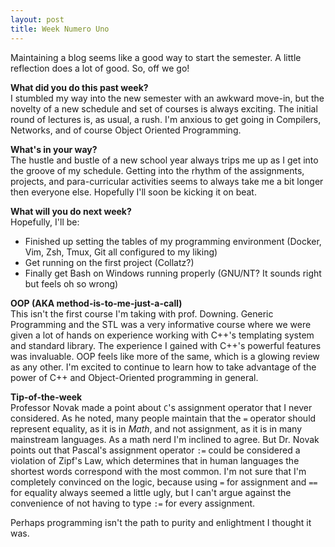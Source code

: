 ```yaml
---
layout: post
title: Week Numero Uno
---
```


Maintaining a blog seems like a good way to start the semester. A little reflection does a lot of good. So, off we go!

**What did you do this past week?**  
I stumbled my way into the new semester with an awkward move-in, but the novelty of a new schedule and set of courses is always exciting.
The initial round of lectures is, as usual, a rush. I'm anxious to get going in Compilers, Networks, and of course Object Oriented Programming.

**What's in your way?**  
The hustle and bustle of a new school year always trips me up as I get into the groove of my schedule.
Getting into the rhythm of the assignments, projects, and para-curricular activities seems to always take me a bit longer then everyone else.
Hopefully I'll soon be kicking it on beat. 

**What will you do next week?**  
Hopefully, I'll be:  
* Finished up setting the tables of my programming environment (Docker, Vim, Zsh, Tmux, Git all configured to my liking)  
* Get running on the first project (Collatz?)  
* Finally get Bash on Windows running properly (GNU/NT? It sounds right but feels oh so wrong)  

**OOP (AKA method-is-to-me-just-a-call)**  
This isn't the first course I'm taking with prof. Downing.
Generic Programming and the STL was a very informative course where we were given a lot of hands on experience working with C++'s templating system and standard library.
The experience I gained with C++'s powerful features was invaluable.
OOP feels like more of the same, which is a glowing review as any other.
I'm excited to continue to learn how to take advantage of the power of C++ and Object-Oriented programming in general.

**Tip-of-the-week**  
Professor Novak made a point about `C`'s assignment operator that I never considered.
As he noted, many people maintain that the `=` operator should represent equality, as it is in *Math*, and not assignment, as it is in many mainstream languages.
As a math nerd I'm inclined to agree. But Dr. Novak points out that Pascal's assignment operator `:=` could be considered a violation of Zipf's Law, which determines that in human languages the shortest words correspond with the most common.
I'm not sure that I'm completely convinced on the logic, because using `=` for assignment and `==` for equality always seemed a little ugly, but I can't argue against the convenience of not having to type `:=` for every assignment.

Perhaps programming isn't the path to purity and enlightment I thought it was.
